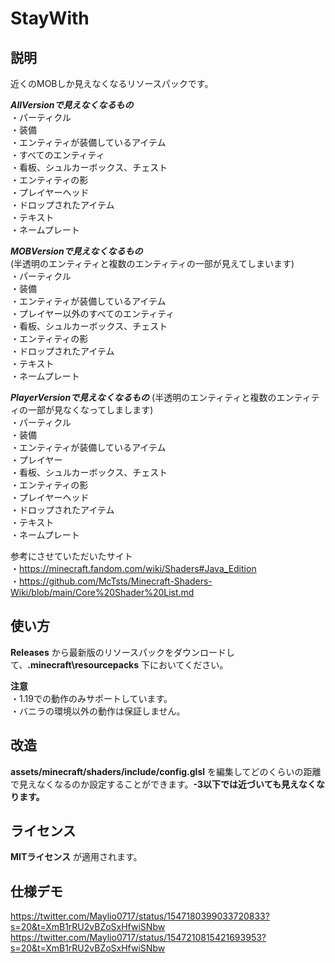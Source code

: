 # StayWith

## 説明
近くのMOBしか見えなくなるリソースパックです。

___AllVersionで見えなくなるもの___  
・パーティクル  
・装備  
・エンティティが装備しているアイテム  
・すべてのエンティティ  
・看板、シュルカーボックス、チェスト  
・エンティティの影  
・プレイヤーヘッド  
・ドロップされたアイテム  
・テキスト  
・ネームプレート  

___MOBVersionで見えなくなるもの___  
(半透明のエンティティと複数のエンティティの一部が見えてしまいます)  
・パーティクル  
・装備  
・エンティティが装備しているアイテム  
・プレイヤー以外のすべてのエンティティ  
・看板、シュルカーボックス、チェスト  
・エンティティの影  
・ドロップされたアイテム  
・テキスト  
・ネームプレート  

___PlayerVersionで見えなくなるもの___
(半透明のエンティティと複数のエンティティの一部が見なくなってしまします)  
・パーティクル  
・装備  
・エンティティが装備しているアイテム  
・プレイヤー  
・看板、シュルカーボックス、チェスト  
・エンティティの影  
・プレイヤーヘッド  
・ドロップされたアイテム  
・テキスト  
・ネームプレート  

参考にさせていただいたサイト  
・https://minecraft.fandom.com/wiki/Shaders#Java_Edition  
・https://github.com/McTsts/Minecraft-Shaders-Wiki/blob/main/Core%20Shader%20List.md

## 使い方
__Releases__ から最新版のリソースパックをダウンロードして、__.minecraft\resourcepacks__ 下においてください。

__注意__  
・1.19での動作のみサポートしています。  
・バニラの環境以外の動作は保証しません。  

## 改造
__assets/minecraft/shaders/include/config.glsl__ を編集してどのくらいの距離で見えなくなるのか設定することができます。__-3以下では近づいても見えなくなります。__

## ライセンス
__MITライセンス__ が適用されます。


## 仕様デモ
https://twitter.com/Maylio0717/status/1547180399033720833?s=20&t=XmB1rRU2vBZoSxHfwiSNbw
https://twitter.com/Maylio0717/status/1547210815421693953?s=20&t=XmB1rRU2vBZoSxHfwiSNbw
